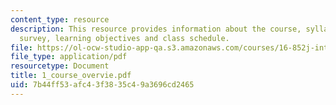 ```yaml
---
content_type: resource
description: This resource provides information about the course, syllabus, logistics,
  survey, learning objectives and class schedule.
file: https://ol-ocw-studio-app-qa.s3.amazonaws.com/courses/16-852j-integrating-the-lean-enterprise-fall-2005/7b44ff53afc43f3835c49a3696cd2465_1_course_overvie.pdf
file_type: application/pdf
resourcetype: Document
title: 1_course_overvie.pdf
uid: 7b44ff53-afc4-3f38-35c4-9a3696cd2465
---
```

